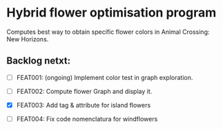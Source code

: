 # Hybrid flower optimisation program

Computes best way to obtain specific flower colors in Animal Crossing: New Horizons.

## Backlog netxt:

- [ ] FEAT001: (ongoing) Implement color test in graph exploration.

- [ ] FEAT002: Compute flower Graph and display it.

- [x] FEAT003: Add tag & attribute for island flowers

- [ ] FEAT004: Fix code nomenclatura for windflowers
